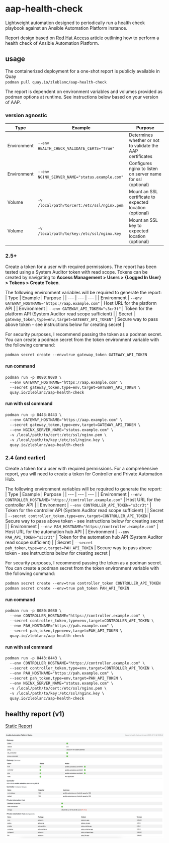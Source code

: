 # aap-health-check

Lightweight automation designed to periodically run a health check playbook against an Ansible Automation Platform instance.

Report design based on [Red Hat Access article](https://access.redhat.com/solutions/7113839) outlining how to perform a health check of Ansible Automation Platform.

## usage

The containerized deployment for a one-shot report is publicly available in Quay<br>
`podman pull quay.io/zleblanc/aap-health-check`

The report is dependent on environment variables and volumes provided as podman options at runtime. See instructions below based on your version of AAP.

### version agnostic

| Type | Example | Purpose |
| --- | --- | --- |
| Environment | `--env HEALTH_CHECK_VALIDATE_CERTS="True"` | Determines whether or not to validate the AAP certificates |
| Environment | `--env NGINX_SERVER_NAME="status.example.com"` | Configures nginx to listen on server name for ssl (optional) |
| Volume | `-v /local/path/to/cert:/etc/ssl/nginx.pem` | Mount an SSL certificate to expected location (optional) |
| Volume | `-v /local/path/to/key:/etc/ssl/nginx.key` | Mount an SSL key to expected location (optional) |

### 2.5+

Create a token for a user with required permissions. The report has been tested using a System Auditor token with read scope. Tokens can be created by navigating to **Access Management > Users > {Logged In User} > Tokens > Create Token**.

The following environment variables will be required to generate the report:
| Type | Example | Purpose |
| --- | --- | --- |
| Environment | `--env GATEWAY_HOSTNAME="https://aap.example.com"` | Host URL for the platform API |
| Environment | `--env GATEWAY_API_TOKEN="s3cr3t"` | Token for the platform API (System Auditor read scope sufficient) |
| Secret | `gateway_token,type=env,target=GATEWAY_API_TOKEN"` | Secure way to pass above token - see instructions below for creating secret |

For security purposes, I recommend passing the token as a podman secret. You can create a podman secret from the token environment variable with the following command:<br>
```
podman secret create --env=true gateway_token GATEWAY_API_TOKEN
```

#### run command

```
podman run -p 8080:8080 \
  --env GATEWAY_HOSTNAME="https://aap.example.com" \
  --secret gateway_token,type=env,target=GATEWAY_API_TOKEN \
  quay.io/zleblanc/aap-health-check
```

#### run with ssl command

```
podman run -p 8443:8443 \
  --env GATEWAY_HOSTNAME="https://aap.example.com" \
  --secret gateway_token,type=env,target=GATEWAY_API_TOKEN \
  --env NGINX_SERVER_NAME="status.example.com" \
  -v /local/path/to/cert:/etc/ssl/nginx.pem \
  -v /local/path/to/key:/etc/ssl/nginx.key \
  quay.io/zleblanc/aap-health-check
```

### 2.4 (and earlier)

Create a token for a user with required permissions. For a comprehensive report, you will need to create a token for Controller and Private Automation Hub.

The following environment variables will be required to generate the report:
| Type | Example | Purpose |
| --- | --- | --- |
| Environment | `--env CONTROLLER_HOSTNAME="https://controller.example.com"` | Host URL for the controller API |
| Environment | `--env CONTROLLER_API_TOKEN="s3cr3t"` | Token for the controller API (System Auditor read scope sufficient) |
| Secret | `--secret controller_token,type=env,target=CONTROLLER_API_TOKEN` | Secure way to pass above token - see instructions below for creating secret |
| Environment | `--env PAH_HOSTNAME="https://controller.example.com"` | Host URL for the automation hub API |
| Environment | `--env PAH_API_TOKEN="s3cr3t"` | Token for the automation hub API (System Auditor read scope sufficient) |
| Secret | `--secret pah_token,type=env,target=PAH_API_TOKEN` | Secure way to pass above token - see instructions below for creating secret |

For security purposes, I recommend passing the token as a podman secret. You can create a podman secret from the token environment variable with the following command:<br>
```
podman secret create --env=true controller_token CONTROLLER_API_TOKEN
podman secret create --env=true pah_token PAH_API_TOKEN
```

#### run command

```
podman run -p 8080:8080 \
  --env CONTROLLER_HOSTNAME="https://controller.example.com" \
  --secret controller_token,type=env,target=CONTROLLER_API_TOKEN \
  --env PAH_HOSTNAME="https://pah.example.com" \
  --secret pah_token,type=env,target=PAH_API_TOKEN \
  quay.io/zleblanc/aap-health-check
```

#### run with ssl command

```
podman run -p 8443:8443 \
  --env CONTROLLER_HOSTNAME="https://controller.example.com" \
  --secret controller_token,type=env,target=CONTROLLER_API_TOKEN \
  --env PAH_HOSTNAME="https://pah.example.com" \
  --secret pah_token,type=env,target=PAH_API_TOKEN \
  --env NGINX_SERVER_NAME="status.example.com" \
  -v /local/path/to/cert:/etc/ssl/nginx.pem \
  -v /local/path/to/key:/etc/ssl/nginx.key \
  quay.io/zleblanc/aap-health-check
```

## healthy report (v1)

[Static Report](https://reports.autodotes.com/misc/aap_health_check.html)

![Healthy AAP Report](./.attachments/health_check_report_v1.png)